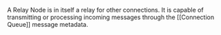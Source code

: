
A Relay Node is in itself a relay for other connections. It is capable of transmitting or processing incoming messages through the [[Connection Queue]] message metadata.